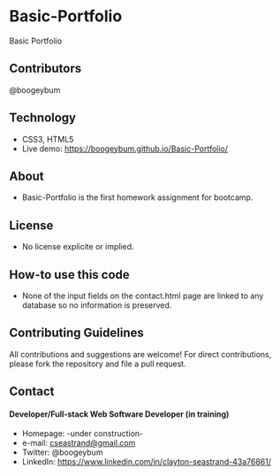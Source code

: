 # Basic-Portfolio
Basic Portfolio

## Contributors
@boogeybum


## Technology
* CSS3, HTML5
* Live demo: https://boogeybum.github.io/Basic-Portfolio/

## About
* Basic-Portfolio is the first homework assignment for bootcamp.

## License 
* No license explicite or implied.


## How-to use this code
* None of the input fields on the contact.html page are linked to any database so no information is preserved.

## Contributing Guidelines
All contributions and suggestions are welcome!
For direct contributions, please fork the repository and file a pull request. 

## Contact
#### Developer/Full-stack Web Software Developer (in training)
* Homepage: -under construction-
* e-mail: cseastrand@gmail.com
* Twitter: @boogeybum
* LinkedIn: https://www.linkedin.com/in/clayton-seastrand-43a76861/